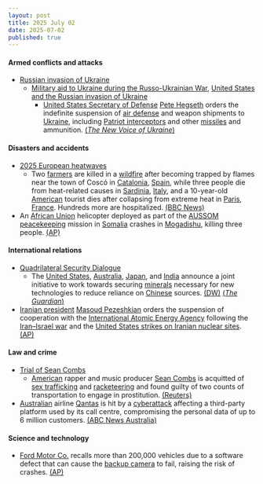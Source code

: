```yaml
---
layout: post
title: 2025 July 02
date: 2025-07-02
published: true
---
```



#### Armed conflicts and attacks

* [Russian invasion of Ukraine](https://en.wikipedia.org/wiki/Russian_invasion_of_Ukraine "Russian invasion of Ukraine")
  * [Military aid to Ukraine during the Russo-Ukrainian War](https://en.wikipedia.org/wiki/Military_aid_to_Ukraine_during_the_Russo-Ukrainian_War "Military aid to Ukraine during the Russo-Ukrainian War"), [United States and the Russian invasion of Ukraine](https://en.wikipedia.org/wiki/United_States_and_the_Russian_invasion_of_Ukraine "United States and the Russian invasion of Ukraine")
    * [United States Secretary of Defense](https://en.wikipedia.org/wiki/United_States_Secretary_of_Defense "United States Secretary of Defense") [Pete Hegseth](https://en.wikipedia.org/wiki/Pete_Hegseth "Pete Hegseth") orders the indefinite suspension of [air defense](https://en.wikipedia.org/wiki/Air_defense "Air defense") and weapon shipments to [Ukraine](https://en.wikipedia.org/wiki/Ukraine "Ukraine"), including [Patriot interceptors](https://en.wikipedia.org/wiki/MIM-104_Patriot "MIM-104 Patriot") and other [missiles](https://en.wikipedia.org/wiki/Missile "Missile") and ammunition. [(*The New Voice of Ukraine*)](https://english.nv.ua/nation/halted-weapons-include-patriot-nasams-interceptors-155mm-shells-100-hellfire-missiles-250-gmlrs-50526624.html)

#### Disasters and accidents

* [2025 European heatwaves](https://en.wikipedia.org/wiki/2025_European_heatwaves "2025 European heatwaves")
  * Two [farmers](https://en.wikipedia.org/wiki/Farmer "Farmer") are killed in a [wildfire](https://en.wikipedia.org/wiki/Wildfire "Wildfire") after becoming trapped by flames near the town of Coscó in [Catalonia](https://en.wikipedia.org/wiki/Catalonia "Catalonia"), [Spain](https://en.wikipedia.org/wiki/Spain "Spain"), while three people die from heat-related causes in [Sardinia](https://en.wikipedia.org/wiki/Sardinia "Sardinia"), [Italy](https://en.wikipedia.org/wiki/Italy "Italy"), and a 10-year-old [American](https://en.wikipedia.org/wiki/Americans "Americans") tourist dies after collapsing from extreme heat in [Paris](https://en.wikipedia.org/wiki/Paris "Paris"), [France](https://en.wikipedia.org/wiki/France "France"). Hundreds more are hospitalized. [(BBC News)](https://www.bbc.co.uk/news/articles/cwyg5pq584eo)
* An [African Union](https://en.wikipedia.org/wiki/African_Union "African Union") helicopter deployed as part of the [AUSSOM](https://en.wikipedia.org/wiki/African_Union_Support_and_Stabilization_Mission_in_Somalia "African Union Support and Stabilization Mission in Somalia") [peacekeeping](https://en.wikipedia.org/wiki/Peacekeeping "Peacekeeping") mission in [Somalia](https://en.wikipedia.org/wiki/Somalia "Somalia") crashes in [Mogadishu](https://en.wikipedia.org/wiki/Mogadishu "Mogadishu"), killing three people. [(AP)](https://apnews.com/article/somalia-african-union-crash-mogadishu-aden-adde-969f61f53c502f6da4fd579bd22b26b5)

#### International relations

* [Quadrilateral Security Dialogue](https://en.wikipedia.org/wiki/Quadrilateral_Security_Dialogue "Quadrilateral Security Dialogue")
  * The [United States](https://en.wikipedia.org/wiki/United_States "United States"), [Australia](https://en.wikipedia.org/wiki/Australia "Australia"), [Japan](https://en.wikipedia.org/wiki/Japan "Japan"), and [India](https://en.wikipedia.org/wiki/India "India") announce a joint initiative to work towards securing [minerals](https://en.wikipedia.org/wiki/Minerals "Minerals") necessary for new technologies to reduce reliance on [Chinese](https://en.wikipedia.org/wiki/China "China") sources. [(DW)](https://www.dw.com/en/us-japan-india-australia-announce-critical-minerals-initiative/a-73113459) [(*The Guardian*)](https://www.theguardian.com/world/2025/jul/02/quad-countries-agree-to-diversify-critical-mineral-supplies-amid-china-concerns)
* [Iranian president](https://en.wikipedia.org/wiki/Iranian_president "Iranian president") [Masoud Pezeshkian](https://en.wikipedia.org/wiki/Masoud_Pezeshkian "Masoud Pezeshkian") orders the suspension of cooperation with the [International Atomic Energy Agency](https://en.wikipedia.org/wiki/International_Atomic_Energy_Agency "International Atomic Energy Agency") following the [Iran–Israel war](https://en.wikipedia.org/wiki/Iran%E2%80%93Israel_war "Iran–Israel war") and the [United States strikes on Iranian nuclear sites](https://en.wikipedia.org/wiki/United_States_strikes_on_Iranian_nuclear_sites "United States strikes on Iranian nuclear sites"). [(AP)](https://apnews.com/article/iran-nuclear-iaea-cooperation-8bbdc81b9199d8d179d0fb2e1b8dac2a)

#### Law and crime

* [Trial of Sean Combs](https://en.wikipedia.org/wiki/Trial_of_Sean_Combs "Trial of Sean Combs")
  * [American](https://en.wikipedia.org/wiki/United_States "United States") rapper and music producer [Sean Combs](https://en.wikipedia.org/wiki/Sean_Combs "Sean Combs") is acquitted of [sex trafficking](https://en.wikipedia.org/wiki/Sex_trafficking "Sex trafficking") and [racketeering](https://en.wikipedia.org/wiki/Racketeering "Racketeering") and found guilty of two counts of transportation to engage in prostitution. [(Reuters)](https://www.reuters.com/legal/litigation/sean-diddy-combs-jury-resume-deliberations-after-partial-verdict-2025-07-02/)
* [Australian](https://en.wikipedia.org/wiki/Australia "Australia") airline [Qantas](https://en.wikipedia.org/wiki/Qantas "Qantas") is hit by a [cyberattack](https://en.wikipedia.org/wiki/Cyberattack "Cyberattack") affecting a third-party platform used by its call centre, compromising the personal data of up to 6 million customers. [(ABC News Australia)](https://www.abc.net.au/news/2025-07-02/qantas-cyber-attack-significant-data-stolen/105484720%C4%80)

#### Science and technology

* [Ford Motor Co.](https://en.wikipedia.org/wiki/Ford_Motor_Co. "Ford Motor Co.") recalls more than 200,000 vehicles due to a software defect that can cause the [backup camera](https://en.wikipedia.org/wiki/Backup_camera "Backup camera") to fail, raising the risk of crashes. [(AP)](https://apnews.com/article/ford-safety-recall-rearview-camera-lincoln-a8338c331a353e178f9f664f8dd0f0bd)
